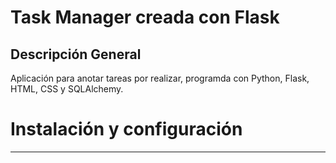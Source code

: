 # Task Manager creada con Flask

## Descripción General

Aplicación para anotar tareas por realizar, programda con Python, Flask, HTML, CSS y SQLAlchemy.

# Instalación y configuración

-------------------------------
